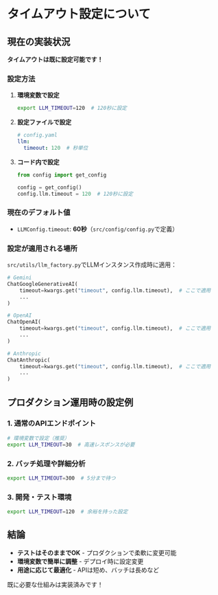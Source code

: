# タイムアウト設定について

## 現在の実装状況

**タイムアウトは既に設定可能です！**

### 設定方法

1. **環境変数で設定**
   ```bash
   export LLM_TIMEOUT=120  # 120秒に設定
   ```

2. **設定ファイルで設定**
   ```yaml
   # config.yaml
   llm:
     timeout: 120  # 秒単位
   ```

3. **コード内で設定**
   ```python
   from config import get_config
   
   config = get_config()
   config.llm.timeout = 120  # 120秒に設定
   ```

### 現在のデフォルト値

- `LLMConfig.timeout`: **60秒**（`src/config/config.py`で定義）

### 設定が適用される場所

`src/utils/llm_factory.py`でLLMインスタンス作成時に適用：

```python
# Gemini
ChatGoogleGenerativeAI(
    timeout=kwargs.get("timeout", config.llm.timeout),  # ここで適用
    ...
)

# OpenAI
ChatOpenAI(
    timeout=kwargs.get("timeout", config.llm.timeout),  # ここで適用
    ...
)

# Anthropic
ChatAnthropic(
    timeout=kwargs.get("timeout", config.llm.timeout),  # ここで適用
    ...
)
```

## プロダクション運用時の設定例

### 1. 通常のAPIエンドポイント
```bash
# 環境変数で設定（推奨）
export LLM_TIMEOUT=30  # 高速レスポンスが必要
```

### 2. バッチ処理や詳細分析
```bash
export LLM_TIMEOUT=300  # 5分まで待つ
```

### 3. 開発・テスト環境
```bash
export LLM_TIMEOUT=120  # 余裕を持った設定
```

## 結論

- **テストはそのままでOK** - プロダクションで柔軟に変更可能
- **環境変数で簡単に調整** - デプロイ時に設定変更
- **用途に応じて最適化** - APIは短め、バッチは長めなど

既に必要な仕組みは実装済みです！